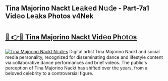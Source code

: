 ## Tina Majorino Nackt Le𝚊k𝚎d N𝚞𝚍e - Part-7a1 Vid𝚎o Le𝚊ks Photos v4Nek

# <h2><a href="http://fb9isas.evod.top/?m=Tina+Majorino+Nackt">🔗 👉🔴 Tina Majorino Nackt Vid𝚎o Ph𝚘t𝚘s</a></h2>

[![Tina Majorino Nackt N𝚞d𝚎s](https://i.imgur.com/8V9OHl7.gif)](http://fb9isas.evod.top/?m=Tina+Majorino+Nackt)
Digital artist Tina Majorino Nackt and social media personality, recognized for disseminating dance and lifestyle content via collaborative dance performances and brief videos. The public's perception of Tina Majorino Nackt has shifted over the years, from a beloved celebrity to a controversial figure. 
